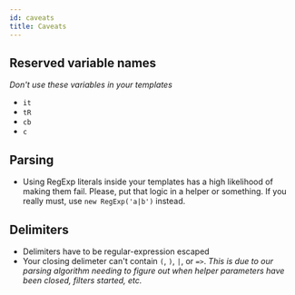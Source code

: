 ```yaml
---
id: caveats
title: Caveats
---
```


## Reserved variable names

_Don't use these variables in your templates_

- `it`
- `tR`
- `cb`
- `c`

## Parsing

- Using RegExp literals inside your templates has a high likelihood of making them fail. Please, put that logic in a helper or something. If you really must, use `new RegExp('a|b')` instead.

## Delimiters

- Delimiters have to be regular-expression escaped
- Your closing delimeter can't contain `(`, `)`, `|`, or `=>`. _This is due to our parsing algorithm needing to figure out when helper parameters have been closed, filters started, etc._
